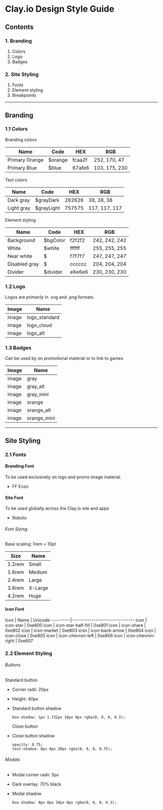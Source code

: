 # Clay.io Design Style Guide

## Contents  

### 1. Branding
  1. Colors
  2. Logo
  3. Badges

### 2. Site Styling
  1. Fonts
  2. Element styling
  3. Breakpoints

---

## Branding

### 1.1 Colors
Branding colors  

Name              | Code       | HEX    | RGB
------------------|------------|--------|--------------
Primary Orange    | $orange    | fcaa2f | 252, 170, 47
Primary Blue      | $blue      | 67afe6 | 103, 175, 230  

Text colors  

Name              | Code       | HEX    | RGB
------------------|------------|--------|--------------
Dark gray         | $grayDark  | 262626 | 38, 38, 38
Light gray        | $grayLight | 757575 | 117, 117, 117

Element styling  

Name              | Code       | HEX    | RGB
------------------|------------|--------|--------------
Background        | $bgColor   | f2f2f2 | 242, 242, 242
White             | $white     | ffffff | 255, 255, 255
Near white        | $          | f7f7f7 | 247, 247, 247
Disabled gray     | $          | cccccc | 204, 204, 204
Divider           | $divider   | e6e6e6 | 230, 230, 230  

### 1.2 Logo
Logos are primarily in .svg and .png formats.  

Image             | Name
------------------|--------------
image             | logo_standard
image             | logo_cloud
image             | logo_alt  

### 1.3 Badges
Can be used by on promotional material or to link to games  

Image             | Name
------------------|--------------
image             | gray
image             | gray_alt
image             | gray_mini
image             | orange
image             | orange_alt
image             | orange_mini  

---

## Site Styling

### 2.1 Fonts

#### Branding Font

To be used exclusively on logo and promo image material.
- FF Enzo

#### Site Font

To be used globally across the Clay.io site and apps
- Roboto

###### Font Sizing

Base scaling: 1rem = 10pt  

Size      | Name
----------|--------
1.2rem    | Small
1.6rem    | Medium
2.4rem    | Large
3.6rem    | X-Large
4.2rem    | Huge  

#### Icon Font

Icon      | Name                  | Unicode
----------|--------------------------------
icon      | icon-star             | 0xe800
icon      | icon-star-half-fill   | 0xe801
icon      | icon-share            | 0xe802
icon      | icon-market           | 0xe803
icon      | icon-back-arrow       | 0xe804
icon      | icon-close            | 0xe805
icon      | icon-chevron-left     | 0xe806
icon      | icon-chevron-right    | 0xe807  

### 2.2 Element Styling

###### Buttons
  Standard button  
- Corner radii: 20px  
- Height: 40px
- Standard button shadow

  ```
  box-shadow: 1px 1.732px 10px 0px rgba(0, 0, 0, 0.3);
  ```


  Close button
- Close button shadow

  ```
  opacity: 0.75;
  text-shadow: 0px 0px 20px rgba(0, 0, 0, 0.75);
  ```


###### Modals

- Modal corner radii: 3px  
- Dark overlay: 70% black  
- Modal shadow

  ```
  box-shadow: 0px 0px 20px 0px rgba(0, 0, 0, 0.3);
  ```
